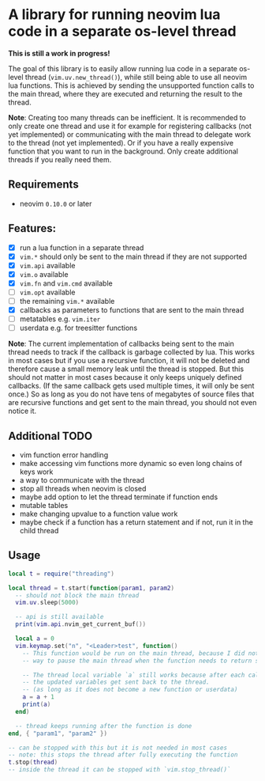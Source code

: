 # A library for running neovim lua code in a separate os-level thread

**This is still a work in progress!**

The goal of this library is to easily allow running lua code in a separate
os-level thread (`vim.uv.new_thread()`), while still being able to use all
neovim lua functions. This is achieved by sending the unsupported function
calls to the main thread, where they are executed and returning the result
to the thread.

**Note**: Creating too many threads can be inefficient. It is recommended to only
create one thread and use it for example for registering callbacks
(not yet implemented) or communicating with the main thread to delegate work
to the thread (not yet implemented). Or if you have a really expensive function
that you want to run in the background. Only create additional threads if you
really need them.

## Requirements

- neovim `0.10.0` or later

## Features:

- [x] run a lua function in a separate thread
- [x] `vim.*` should only be sent to the main thread if they are not supported
- [x] `vim.api` available
- [x] `vim.o` available
- [x] `vim.fn` and `vim.cmd` available
- [ ] `vim.opt` available
- [ ] the remaining `vim.*` available
- [x] callbacks as parameters to functions that are sent to the main thread
- [ ] metatables e.g. `vim.iter`
- [ ] userdata e.g. for treesitter functions

**Note**: The current implementation of callbacks being sent to the main thread
needs to track if the callback is garbage collected by lua. This works in most
cases but if you use a recursive function, it will not be deleted and therefore
cause a small memory leak until the thread is stopped. But this should not
matter in most cases because it only keeps uniquely defined callbacks. (If the
same callback gets used multiple times, it will only be sent once.) So as
long as you do not have tens of megabytes of source files that are
recursive functions and get sent to the main thread, you should not even
notice it.

## Additional TODO

- vim function error handling
- make accessing vim functions more dynamic so even long chains of keys work
- a way to communicate with the thread
- stop all threads when neovim is closed
- maybe add option to let the thread terminate if function ends
- mutable tables
- make changing upvalue to a function value work
- maybe check if a function has a return statement and if not, run it in the
  child thread

## Usage

```lua
local t = require("threading")

local thread = t.start(function(param1, param2)
  -- should not block the main thread
  vim.uv.sleep(5000)

  -- api is still available
  print(vim.api.nvim_get_current_buf())

  local a = 0
  vim.keymap.set("n", "<Leader>test", function()
    -- This function would be run on the main thread, because I did not find a
    -- way to pause the main thread when the function needs to return something.

    -- The thread local variable `a` still works because after each call
    -- the updated variables get sent back to the thread.
    -- (as long as it does not become a new function or userdata)
    a = a + 1
    print(a)
  end)

  -- thread keeps running after the function is done
end, { "param1", "param2" })

-- can be stopped with this but it is not needed in most cases
-- note: this stops the thread after fully executing the function
t.stop(thread)
-- inside the thread it can be stopped with `vim.stop_thread()`
```
